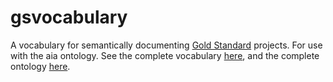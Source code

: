# gsvocabulary

A vocabulary for semantically documenting [Gold Standard](https://www.goldstandard.org/) projects. For use with the aia ontology. See the complete vocabulary [here](http://purl.org/aiaontology/gsvocabulary), and the complete ontology [here](http://purl.org/aiaontology).
